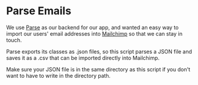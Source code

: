# Parse Emails

We use [Parse](http://parse.com "Parse") as our backend for our app, and wanted an easy way to import our users' email addresses into [Mailchimp](http://mailchimp.com "Mail Chimp") so that we can stay in touch.

Parse exports its classes as .json files, so this script parses a JSON file and saves it as a .csv that can be imported directly into Mailchimp.

Make sure your JSON file is in the same directory as this script if you don't want to have to write in the directory path.  

